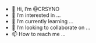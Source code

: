 - 👋 Hi, I’m @CRSYNO
- 👀 I’m interested in ...
- 🌱 I’m currently learning ...
- 💞️ I’m looking to collaborate on ...
- 📫 How to reach me ...

<!---
CRSYNO/CRSYNO is a ✨ special ✨ repository because its `README.md` (this file) appears on your GitHub profile.
You can click the Preview link to take a look at your changes.
--->
